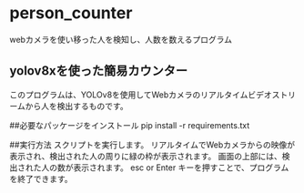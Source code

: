 # person_counter
webカメラを使い移った人を検知し、人数を数えるプログラム

## yolov8xを使った簡易カウンター
このプログラムは、YOLOv8を使用してWebカメラのリアルタイムビデオストリームから人を検出するものです。

##必要なパッケージをインストール
pip install -r requirements.txt

##実行方法
スクリプトを実行します。
リアルタイムでWebカメラからの映像が表示され、検出された人の周りに緑の枠が表示されます。
画面の上部には、検出された人の数が表示されます。
esc or Enter キーを押すことで、プログラムを終了できます。

